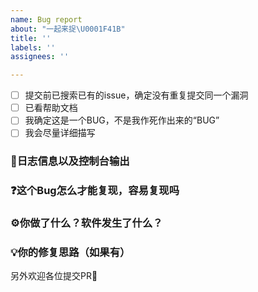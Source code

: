 ```yaml
---
name: Bug report
about: "一起来捉\U0001F41B"
title: ''
labels: ''
assignees: ''

---
```


- [ ] 提交前已搜索已有的issue，确定没有重复提交同一个漏洞
- [ ] 已看帮助文档
- [ ] 我确定这是一个BUG，不是我作死作出来的“BUG”
- [ ] 我会尽量详细描写

### 📄日志信息以及控制台输出
> 


### ❓这个Bug怎么才能复现，容易复现吗
> 


### ⚙️你做了什么？软件发生了什么？
> 


### 💡你的修复思路（如果有）
> 



另外欢迎各位提交PR👏

